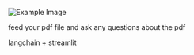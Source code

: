 ![Example Image](./header/robot_reader.jpeg)

feed your pdf file and ask any questions about the pdf

langchain + streamlit 

